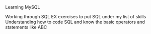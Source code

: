 Learning MySQL

Working through SQL EX exercises to put SQL under my list of skills
Understanding how to code SQL and know the basic operators and statements like ABC